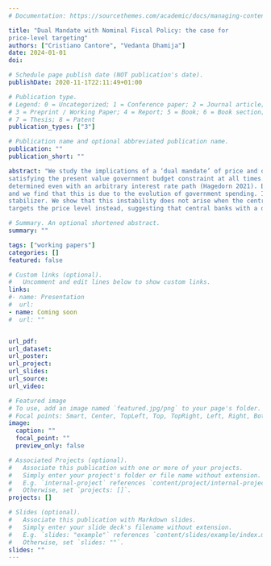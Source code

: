 ```yaml
---
# Documentation: https://sourcethemes.com/academic/docs/managing-content/

title: "Dual Mandate with Nominal Fiscal Policy: the case for
price-level targeting"
authors: ["Cristiano Cantore", "Vedanta Dhamija"]
date: 2024-01-01
doi:

# Schedule page publish date (NOT publication's date).
publishDate: 2020-11-1T22:11:49+01:00

# Publication type.
# Legend: 0 = Uncategorized; 1 = Conference paper; 2 = Journal article;
# 3 = Preprint / Working Paper; 4 = Report; 5 = Book; 6 = Book section;
# 7 = Thesis; 8 = Patent
publication_types: ["3"]

# Publication name and optional abbreviated publication name.
publication: ""
publication_short: ""

abstract: "We study the implications of a ‘dual mandate’ of price and output stability in a heterogeneous agent New Keynesian (HANK) economy where fiscal policy is committed to
satisfying the present value government budget constraint at all times. In this economy, if the government chooses the quantity of nominal debt (or taxes), the price level can be
determined even with an arbitrary interest rate path (Hagedorn 2021). But what happens if the monetary authority has a dual mandate? We show that local price level determinacy is not retained if the central bank aims to stabilize both inflation and output. This is because a positive response to economic activity in the Taylor rule leads to instability,
and we find that this is due to the evolution of government spending. In the absence of a response to output in the Taylor rule, government spending acts as an automatic
stabilizer. We show that this instability does not arise when the central bank targets the price level instead. We show that this instability does not arise when the central bank
targets the price level instead, suggesting that central banks with a dual mandate might consider using a Wicksellian rule."

# Summary. An optional shortened abstract.
summary: ""

tags: ["working papers"]
categories: []
featured: false

# Custom links (optional).
#   Uncomment and edit lines below to show custom links.
links:
#- name: Presentation
#  url:
- name: Coming soon
#  url: ""


url_pdf:
url_dataset:
url_poster:
url_project:
url_slides:
url_source:
url_video:

# Featured image
# To use, add an image named `featured.jpg/png` to your page's folder.
# Focal points: Smart, Center, TopLeft, Top, TopRight, Left, Right, BottomLeft, Bottom, BottomRight.
image:
  caption: ""
  focal_point: ""
  preview_only: false

# Associated Projects (optional).
#   Associate this publication with one or more of your projects.
#   Simply enter your project's folder or file name without extension.
#   E.g. `internal-project` references `content/project/internal-project/index.md`.
#   Otherwise, set `projects: []`.
projects: []

# Slides (optional).
#   Associate this publication with Markdown slides.
#   Simply enter your slide deck's filename without extension.
#   E.g. `slides: "example"` references `content/slides/example/index.md`.
#   Otherwise, set `slides: ""`.
slides: ""
---
```

